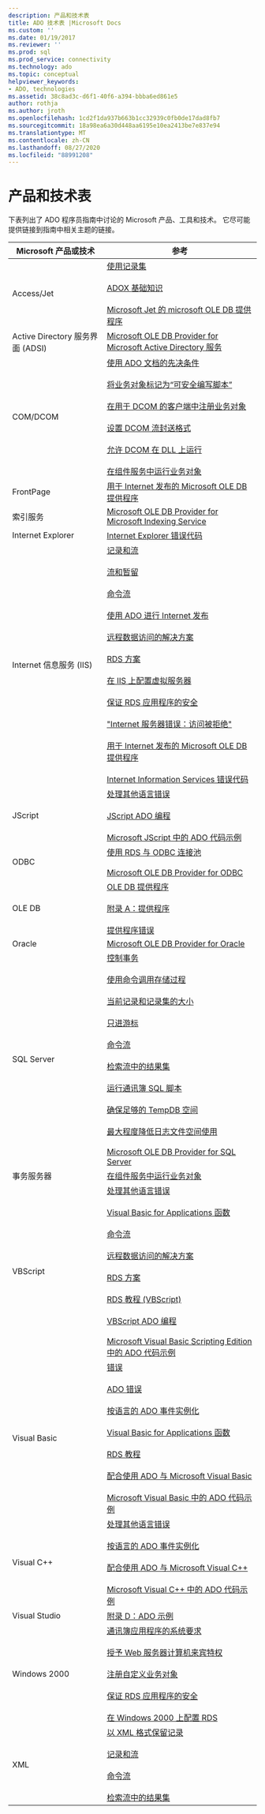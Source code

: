 ```yaml
---
description: 产品和技术表
title: ADO 技术表 |Microsoft Docs
ms.custom: ''
ms.date: 01/19/2017
ms.reviewer: ''
ms.prod: sql
ms.prod_service: connectivity
ms.technology: ado
ms.topic: conceptual
helpviewer_keywords:
- ADO, technologies
ms.assetid: 38c8ad3c-d6f1-40f6-a394-bbba6ed861e5
author: rothja
ms.author: jroth
ms.openlocfilehash: 1cd2f1da937b663b1cc32939c0fb0de17dad8fb7
ms.sourcegitcommit: 18a98ea6a30d448aa6195e10ea2413be7e837e94
ms.translationtype: MT
ms.contentlocale: zh-CN
ms.lasthandoff: 08/27/2020
ms.locfileid: "88991208"
---
```

# <a name="products-and-technologies-table"></a>产品和技术表
下表列出了 ADO 程序员指南中讨论的 Microsoft 产品、工具和技术。 它尽可能提供链接到指南中相关主题的链接。

|Microsoft 产品或技术|参考|
|-------------------------------------|----------------|
|Access/Jet|[使用记录集](./data/working-with-recordsets.md)<br /><br /> [ADOX 基础知识](./extensions/adox-fundamentals.md)<br /><br /> [Microsoft Jet 的 microsoft OLE DB 提供程序](./appendixes/microsoft-ole-db-provider-for-microsoft-jet.md)|
|Active Directory 服务界面 (ADSI)|[Microsoft OLE DB Provider for Microsoft Active Directory 服务](./appendixes/microsoft-ole-db-provider-for-microsoft-active-directory-service.md)|
|COM/DCOM|[使用 ADO 文档的先决条件](./prerequisites-for-using-the-ado-documentation.md)<br /><br /> [将业务对象标记为“可安全编写脚本”](./remote-data-service/marking-business-objects-as-safe-for-scripting.md)<br /><br /> [在用于 DCOM 的客户端中注册业务对象](./remote-data-service/registering-business-objects-on-the-client-for-use-with-dcom.md)<br /><br /> [设置 DCOM 流封送格式](./remote-data-service/setting-dcom-stream-marshaling-format.md)<br /><br /> [允许 DCOM 在 DLL 上运行](./remote-data-service/enabling-a-dll-to-run-on-dcom.md)<br /><br /> [在组件服务中运行业务对象](./remote-data-service/running-business-objects-in-component-services.md)|
|FrontPage|[用于 Internet 发布的 Microsoft OLE DB 提供程序](./appendixes/microsoft-ole-db-provider-for-internet-publishing.md)|
|索引服务|[Microsoft OLE DB Provider for Microsoft Indexing Service](./appendixes/microsoft-ole-db-provider-for-microsoft-indexing-service.md)|
|Internet Explorer|[Internet Explorer 错误代码](./appendixes/internet-explorer-error-codes.md)|
|Internet 信息服务 (IIS)|[记录和流](./data/records-and-streams.md)<br /><br /> [流和暂留](./data/streams-and-persistence.md)<br /><br /> [命令流](./data/command-streams.md)<br /><br /> [使用 ADO 进行 Internet 发布](./data/using-ado-for-internet-publishing.md)<br /><br /> [远程数据访问的解决方案](./remote-data-service/solutions-for-remote-data-access.md)<br /><br /> [RDS 方案](./remote-data-service/rds-scenario.md)<br /><br /> [在 IIS 上配置虚拟服务器](./remote-data-service/configuring-virtual-servers-on-iis.md)<br /><br /> [保证 RDS 应用程序的安全](./remote-data-service/securing-rds-applications.md)<br /><br /> ["Internet 服务器错误：访问被拒绝"](./remote-data-service/internet-server-error-access-denied.md)<br /><br /> [用于 Internet 发布的 Microsoft OLE DB 提供程序](./appendixes/microsoft-ole-db-provider-for-internet-publishing.md)<br /><br /> [Internet Information Services 错误代码](./appendixes/internet-information-services-error-codes.md)|
|JScript|[处理其他语言错误](./data/handling-errors-in-other-languages.md)<br /><br /> [JScript ADO 编程](./appendixes/jscript-ado-programming.md)<br /><br /> [Microsoft JScript 中的 ADO 代码示例](../reference/ado-api/ado-code-examples-in-microsoft-jscript.md)|
|ODBC|[使用 RDS 与 ODBC 连接池](./remote-data-service/using-rds-with-odbc-connection-pooling.md)<br /><br /> [Microsoft OLE DB Provider for ODBC](./appendixes/microsoft-ole-db-provider-for-odbc.md)|
|OLE DB|[OLE DB 提供程序](./data/ole-db-providers-ado.md)<br /><br /> [附录 A：提供程序](./appendixes/appendix-a-providers.md)<br /><br /> [提供程序错误](./data/provider-errors.md)|
|Oracle|[Microsoft OLE DB Provider for Oracle](./appendixes/microsoft-ole-db-provider-for-oracle.md)|
|SQL Server|[控制事务](./data/controlling-transactions-ado.md)<br /><br /> [使用命令调用存储过程](./data/calling-a-stored-procedure-with-a-command.md)<br /><br /> [当前记录和记录集的大小](./data/current-record-and-size-of-recordset.md)<br /><br /> [只进游标](./data/forward-only-cursors.md)<br /><br /> [命令流](./data/command-streams.md)<br /><br /> [检索流中的结果集](./data/retrieving-resultsets-into-streams.md)<br /><br /> [运行通讯簿 SQL 脚本](./remote-data-service/running-the-address-book-sql-script.md)<br /><br /> [确保足够的 TempDB 空间](./remote-data-service/ensuring-sufficient-tempdb-space.md)<br /><br /> [最大程度降低日志文件空间使用](./remote-data-service/minimizing-log-file-space-usage.md)<br /><br /> [Microsoft OLE DB Provider for SQL Server](./appendixes/microsoft-ole-db-provider-for-sql-server.md)|
|事务服务器|[在组件服务中运行业务对象](./remote-data-service/running-business-objects-in-component-services.md)|
|VBScript|[处理其他语言错误](./data/handling-errors-in-other-languages.md)<br /><br /> [Visual Basic for Applications 函数](./data/visual-basic-for-applications-functions.md)<br /><br /> [命令流](./data/command-streams.md)<br /><br /> [远程数据访问的解决方案](./remote-data-service/solutions-for-remote-data-access.md)<br /><br /> [RDS 方案](./remote-data-service/rds-scenario.md)<br /><br /> [RDS 教程 (VBScript)](./remote-data-service/rds-tutorial-vbscript.md)<br /><br /> [VBScript ADO 编程](./appendixes/vbscript-ado-programming.md)<br /><br /> [Microsoft Visual Basic Scripting Edition 中的 ADO 代码示例](../reference/ado-api/ado-code-examples-vbscript.md)|
|Visual Basic|[错误](./data/errors-ado.md)<br /><br /> [ADO 错误](./data/ado-errors.md)<br /><br /> [按语言的 ADO 事件实例化](./data/ado-event-instantiation-by-language.md)<br /><br /> [Visual Basic for Applications 函数](./data/visual-basic-for-applications-functions.md)<br /><br /> [RDS 教程](./remote-data-service/rds-tutorial.md)<br /><br /> [配合使用 ADO 与 Microsoft Visual Basic](./appendixes/using-ado-with-microsoft-visual-basic.md)<br /><br /> [Microsoft Visual Basic 中的 ADO 代码示例](../reference/ado-api/ado-code-examples-in-visual-basic.md)|
|Visual C++|[处理其他语言错误](./data/handling-errors-in-other-languages.md)<br /><br /> [按语言的 ADO 事件实例化](./data/ado-event-instantiation-by-language.md)<br /><br /> [配合使用 ADO 与 Microsoft Visual C++](./appendixes/using-ado-with-microsoft-visual-c.md)<br /><br /> [Microsoft Visual C++ 中的 ADO 代码示例](../reference/ado-api/ado-code-examples-in-visual-c.md)|
|Visual Studio|[附录 D：ADO 示例](./appendixes/appendix-d-ado-samples.md)|
|Windows 2000|[通讯簿应用程序的系统要求](./remote-data-service/system-requirements-for-the-address-book-application.md)<br /><br /> [授予 Web 服务器计算机来宾特权](./remote-data-service/granting-guest-privileges-to-a-web-server-computer.md)<br /><br /> [注册自定义业务对象](./remote-data-service/registering-a-custom-business-object.md)<br /><br /> [保证 RDS 应用程序的安全](./remote-data-service/securing-rds-applications.md)<br /><br /> [在 Windows 2000 上配置 RDS](./remote-data-service/configuring-rds-on-windows-2000.md)|
|XML|[以 XML 格式保留记录](./data/persisting-records-in-xml-format.md)<br /><br /> [记录和流](./data/records-and-streams.md)<br /><br /> [命令流](./data/command-streams.md)<br /><br /> [检索流中的结果集](./data/retrieving-resultsets-into-streams.md)|